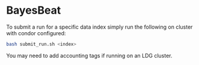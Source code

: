 # BayesBeat

To submit a run for a specific data index simply run the following on cluster with condor configured:

```bash
bash submit_run.sh <index>
```

You may need to add accounting tags if running on an LDG cluster.
